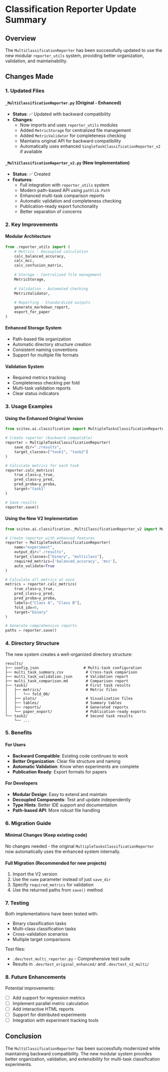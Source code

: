 # Classification Reporter Update Summary

## Overview
The `MultiClassificationReporter` has been successfully updated to use the new modular `reporter_utils` system, providing better organization, validation, and maintainability.

## Changes Made

### 1. Updated Files

#### `_MultiClassificationReporter.py` (Original - Enhanced)
- **Status**: ✅ Updated with backward compatibility
- **Changes**:
  - Now imports and uses `reporter_utils` modules
  - Added `MetricStorage` for centralized file management
  - Added `MetricValidator` for completeness checking
  - Maintains original API for backward compatibility
  - Automatically uses enhanced `SingleTaskClassificationReporter_v2` if available

#### `_MultiClassificationReporter_v2.py` (New Implementation)
- **Status**: ✅ Created
- **Features**:
  - Full integration with `reporter_utils` system
  - Modern path-based API using `pathlib.Path`
  - Enhanced multi-task comparison reports
  - Automatic validation and completeness checking
  - Publication-ready export functionality
  - Better separation of concerns

### 2. Key Improvements

#### Modular Architecture
```python
from .reporter_utils import (
    # Metrics - Decoupled calculation
    calc_balanced_accuracy,
    calc_mcc,
    calc_confusion_matrix,
    
    # Storage - Centralized file management
    MetricStorage,
    
    # Validation - Automated checking
    MetricValidator,
    
    # Reporting - Standardized outputs
    generate_markdown_report,
    export_for_paper
)
```

#### Enhanced Storage System
- Path-based file organization
- Automatic directory structure creation
- Consistent naming conventions
- Support for multiple file formats

#### Validation System
- Required metrics tracking
- Completeness checking per fold
- Multi-task validation reports
- Clear status indicators

### 3. Usage Examples

#### Using the Enhanced Original Version
```python
from scitex.ai.classification import MultipleTasksClassificationReporter

# Create reporter (backward compatible)
reporter = MultipleTasksClassificationReporter(
    save_dir="./results",
    target_classes=["task1", "task2"]
)

# Calculate metrics for each task
reporter.calc_metrics(
    true_class=y_true,
    pred_class=y_pred,
    pred_proba=y_proba,
    target="task1"
)

# Save results
reporter.save()
```

#### Using the New V2 Implementation
```python
from scitex.ai.classification._MultiClassificationReporter_v2 import MultipleTasksClassificationReporter

# Create reporter with enhanced features
reporter = MultipleTasksClassificationReporter(
    name="experiment",
    output_dir="./results",
    target_classes=["binary", "multiclass"],
    required_metrics=['balanced_accuracy', 'mcc'],
    auto_validate=True
)

# Calculate all metrics at once
metrics = reporter.calc_metrics(
    true_class=y_true,
    pred_class=y_pred,
    pred_proba=y_proba,
    labels=["Class A", "Class B"],
    fold_idx=0,
    target="binary"
)

# Generate comprehensive reports
paths = reporter.save()
```

### 4. Directory Structure

The new system creates a well-organized directory structure:

```
results/
├── config.json                    # Multi-task configuration
├── multi_task_summary.csv          # Cross-task comparison
├── multi_task_validation.json      # Validation report
├── multi_task_comparison.md        # Comparison report
├── task1/                          # First task results
│   ├── metrics/                    # Metric files
│   │   └── fold_00/
│   ├── plots/                      # Visualization files
│   ├── tables/                     # Summary tables
│   ├── reports/                    # Generated reports
│   └── paper_export/               # Publication-ready exports
└── task2/                          # Second task results
    └── ...
```

### 5. Benefits

#### For Users
- **Backward Compatible**: Existing code continues to work
- **Better Organization**: Clear file structure and naming
- **Automatic Validation**: Know when experiments are complete
- **Publication Ready**: Export formats for papers

#### For Developers
- **Modular Design**: Easy to extend and maintain
- **Decoupled Components**: Test and update independently
- **Type Hints**: Better IDE support and documentation
- **Path-based API**: More robust file handling

### 6. Migration Guide

#### Minimal Changes (Keep existing code)
No changes needed - the original `MultipleTasksClassificationReporter` now automatically uses the enhanced system internally.

#### Full Migration (Recommended for new projects)
1. Import the V2 version
2. Use the `name` parameter instead of just `save_dir`
3. Specify `required_metrics` for validation
4. Use the returned paths from `save()` method

### 7. Testing

Both implementations have been tested with:
- Binary classification tasks
- Multi-class classification tasks
- Cross-validation scenarios
- Multiple target comparisons

Test files:
- `.dev/test_multi_reporter.py` - Comprehensive test suite
- Results in `.dev/test_original_enhanced/` and `.dev/test_v2_multi/`

### 8. Future Enhancements

Potential improvements:
- [ ] Add support for regression metrics
- [ ] Implement parallel metric calculation
- [ ] Add interactive HTML reports
- [ ] Support for distributed experiments
- [ ] Integration with experiment tracking tools

## Conclusion

The `MultiClassificationReporter` has been successfully modernized while maintaining backward compatibility. The new modular system provides better organization, validation, and extensibility for multi-task classification experiments.